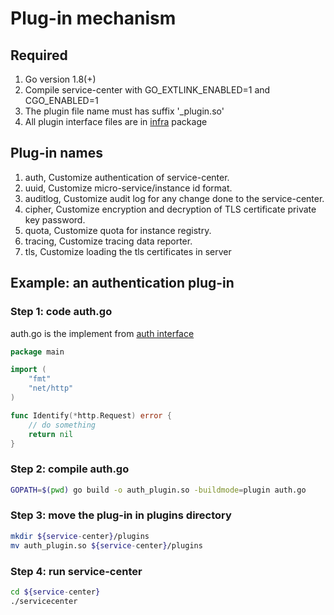 # Plug-in mechanism
## Required
1. Go version 1.8(+)
1. Compile service-center with GO_EXTLINK_ENABLED=1 and CGO_ENABLED=1
1. The plugin file name must has suffix '_plugin.so'
1. All plugin interface files are in [infra](/server/infra) package

## Plug-in names
1. auth, Customize authentication of service-center.
1. uuid, Customize micro-service/instance id format.
1. auditlog, Customize audit log for any change done to the service-center.
1. cipher, Customize encryption and decryption of TLS certificate private key password.
1. quota, Customize quota for instance registry.
1. tracing, Customize tracing data reporter.
1. tls, Customize loading the tls certificates in server

## Example: an authentication plug-in

### Step 1: code auth.go

auth.go is the implement from [auth interface](/server/infra/auth/auth.go)

```go
package main

import (
    "fmt"
    "net/http"
)

func Identify(*http.Request) error {
	// do something
	return nil
}
```

### Step 2: compile auth.go

```bash
GOPATH=$(pwd) go build -o auth_plugin.so -buildmode=plugin auth.go
```

### Step 3: move the plug-in in plugins directory

```bash
mkdir ${service-center}/plugins
mv auth_plugin.so ${service-center}/plugins
```

### Step 4: run service-center

```bash
cd ${service-center}
./servicecenter
```